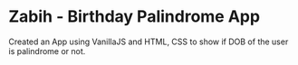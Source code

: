 # Zabih - Birthday Palindrome App

Created an App using VanillaJS and HTML, CSS to show if DOB of the user is palindrome or not.